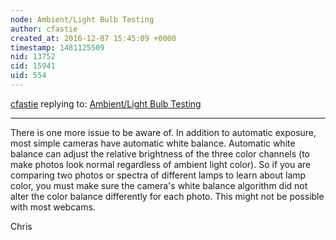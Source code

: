 ```yaml
---
node: Ambient/Light Bulb Testing
author: cfastie
created_at: 2016-12-07 15:45:09 +0000
timestamp: 1481125509
nid: 13752
cid: 15941
uid: 554
---
```




[cfastie](../profile/cfastie) replying to: [Ambient/Light Bulb Testing](../notes/idev247/12-06-2016/ambient-light-bulb-testing)

----
There is one more issue to be aware of. In addition to automatic exposure, most simple cameras have automatic white balance. Automatic white balance can adjust the relative brightness of the three color channels (to make photos look normal regardless of ambient light color). So if you are comparing two photos or spectra of different lamps to learn about lamp color, you must make sure the camera's white balance algorithm did not alter the color balance differently for each photo. This might not be possible with most webcams. 

Chris